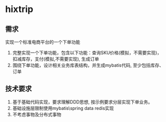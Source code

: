 # hixtrip 

## 需求
实现一个标准电商平台的一个下单功能

1. 完整实现一个下单功能，包含以下功能：查询SKU价格(模拟，不需要实现)，扣减库存，支付(模拟,不需要实现), 生成订单
2. 围绕下单功能，设计相关业务库表结构，并生成mybatis代码, 至少包括库存、订单

## 技术要求
1. 基于基础代码实现，要求理解DDD思想, 按示例要求分层实现下单业务。
2. 基础设施层限制使用mybatis\spring data redis实现
3. 不考虑事物及分布式事物
